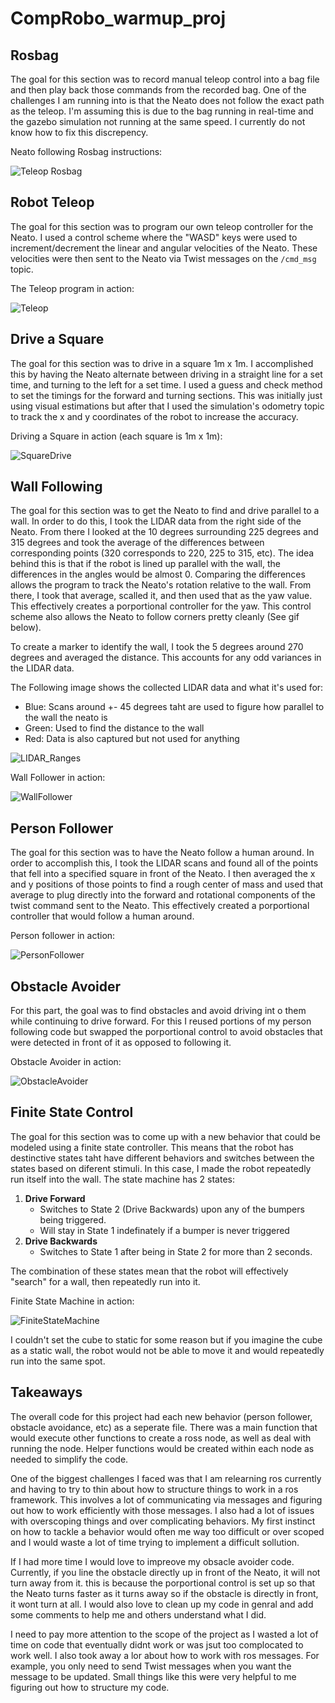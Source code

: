 # CompRobo_warmup_proj

## Rosbag ##

The goal for this section was to record manual teleop control into a bag file and then play back those commands from the recorded bag. One of the challenges I am running into is that the Neato does not follow the exact path as the teleop. I'm assuming this is due to the bag running in real-time and the gazebo simulation not running at the same speed. I currently do not know how to fix this discrepency.

Neato following Rosbag instructions:

![Teleop Rosbag](assets/teleop_bag.gif)

## Robot Teleop ##

The goal for this section was to program our own teleop controller for the Neato. I used a control scheme where the "WASD" keys were used to increment/decrement the linear and angular velocities of the Neato. These velocities were then sent to the Neato via Twist messages on the `/cmd_msg` topic.

The Teleop program in action:

![Teleop](assets/teleop.gif)

## Drive a Square ##

The goal for this section was to drive in a square 1m x 1m. I accomplished this by having the Neato alternate between driving in a straight line for a set time, and turning to the left for a set time. I used a guess and check method to set the timings for the forward and turning sections. This was initially just using visual estimations but after that I used the simulation's odometry topic to track the x and y coordinates of the robot to increase the accuracy.

Driving a Square in action (each square is 1m x 1m):

![SquareDrive](assets/square_drive.gif)

## Wall Following ##

The goal for this section was to get the Neato to find and drive parallel to a wall. In order to do this, I took the LIDAR data from the right side of the Neato. From there I looked at the 10 degrees surrounding 225 degrees and 315 degrees and took the average of the differences between corresponding points (320 corresponds to 220, 225 to 315, etc). The idea behind this is that if the robot is lined up parallel with the wall, the differences in the angles would be almost 0. Comparing the differences allows the program to track the Neato's rotation relative to the wall. From there, I took that average, scalled it, and then used that as the yaw value. This effectively creates a porportional controller for the yaw. This control scheme also allows the Neato to follow corners pretty cleanly (See gif below).

To create a marker to identify the wall, I took the 5 degrees around 270 degrees and averaged the distance. This accounts for any odd variances in the LIDAR data.

The Following image shows the collected LIDAR data and what it's used for:

- Blue: Scans around +- 45 degrees taht are used to figure how parallel to the wall the neato is
- Green: Used to find the distance to the wall
- Red: Data is also captured but not used for anything

![LIDAR_Ranges](assets/wall_follower_LIDAR.jpg)

Wall Follower in action:

![WallFollower](assets/wall_follower.gif)

## Person Follower ##

The goal for this section was to have the Neato follow a human around. In order to accomplish this, I took the LIDAR scans and found all of the points that fell into a specified square in front of the Neato. I then averaged the x and y positions of those points to find a rough center of mass and used that average to plug directly into the forward and rotational components of the twist command sent to the Neato. This effectively created a porportional controller that would follow a human around.

Person follower in action:

![PersonFollower](assets/person_follower.gif)

## Obstacle Avoider ##

For this part, the goal was to find obstacles and avoid driving int o them while continuing to drive forward. For this I reused portions of my person following code but swapped the porportional control to avoid obstacles that were detected in front of it as opposed to following it.

Obstacle Avoider in action:

![ObstacleAvoider](assets/obstacle_avoider.gif)

## Finite State Control ##

The goal for this section was to come up with a new behavior that could be modeled using a finite state controller. This means that the robot has destinctive states taht have different behaviors and switches between the states based on diferent stimuli. In this case, I made the robot repeatedly run itself into the wall. The state machine has 2 states:

1. **Drive Forward**
    - Switches to State 2 (Drive Backwards) upon any of the bumpers being triggered.
    - Will stay in State 1 indefinately if a bumper is never triggered
2. **Drive Backwards**
    - Switches to State 1 after being in State 2 for more than 2 seconds.

The combination of these states mean that the robot will effectively "search" for a wall, then repeatedly run into it.

Finite State Machine in action:

![FiniteStateMachine](assets/state_machine.gif)

I couldn't set the cube to static for some reason but if you imagine the cube as a static wall, the robot would not be able to move it and would repeatedly run into the same spot.

## Takeaways ##

The overall code for this project had each new behavior (person follower, obstacle avoidance, etc) as a seperate file. There was a main function that would execute other functions to create a ross node, as well as deal with running the node. Helper functions would be created within each node as needed to simplify the code.

One of the biggest challenges I faced was that I am relearning ros currently and having to try to thin about how to structure things to work in a ros framework. This involves a lot of communicating via messages and figuring out how to work efficiently with those messages. I also had a lot of issues with overscoping things and over complicating behaviors. My first instinct on how to tackle a behavior would often me way too difficult or over scoped and I would waste a lot of time trying to implement a difficult sollution.

If I had more time I would love to impreove my obsacle avoider code. Currently, if you line the obstacle directly up in front of the Neato, it will not turn away from it. this is because the porportional control is set up so that the Neato turns faster as it turns away so if the obstacle is directly in front, it wont turn at all. I would also love to clean up my code in genral and add some comments to help me and others understand what I did.

I need to pay more attention to the scope of the project as I wasted a lot of time on code that eventually didnt work or was jsut too complocated to work well. I also took away a lor about how to work with ros messages. For example, you only need to send Twist messages when you want the message to be updated. Small things like this were very helpful to me figuring out how to structure my code.